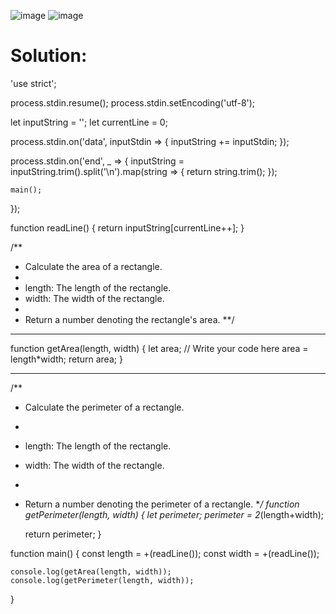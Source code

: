 ![image](https://user-images.githubusercontent.com/66727050/151688152-9249720b-8f32-477f-b252-1c552f05e30e.png)
![image](https://user-images.githubusercontent.com/66727050/151688156-29c4e006-b7ac-430b-a1db-29b699ab93c9.png)


# Solution:

'use strict';

process.stdin.resume();
process.stdin.setEncoding('utf-8');

let inputString = '';
let currentLine = 0;

process.stdin.on('data', inputStdin => {
    inputString += inputStdin;
});

process.stdin.on('end', _ => {
    inputString = inputString.trim().split('\n').map(string => {
        return string.trim();
    });
    
    main();    
});

function readLine() {
    return inputString[currentLine++];
}

/**
*   Calculate the area of a rectangle.
*
*   length: The length of the rectangle.
*   width: The width of the rectangle.
*   
*	Return a number denoting the rectangle's area.
**/

<hr>
function getArea(length, width) {
    let area;
    // Write your code here
    area = length*width;
    return area;
}
<hr>

/**
*   Calculate the perimeter of a rectangle.
*	
*	length: The length of the rectangle.
*   width: The width of the rectangle.
*   
*	Return a number denoting the perimeter of a rectangle.
**/
function getPerimeter(length, width) {
    let perimeter;
    perimeter = 2*(length+width);
    
    return perimeter;
}


function main() {
    const length = +(readLine());
    const width = +(readLine());
    
    console.log(getArea(length, width));
    console.log(getPerimeter(length, width));
}
